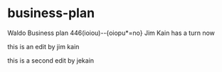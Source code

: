 business-plan
=============

Waldo Business plan
446(ioiou)--{oiopu*=no}
Jim Kain has a turn now

this is an edit by jim kain


this is a second edit by jekain
